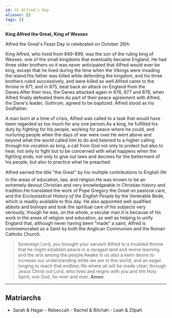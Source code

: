 ```yaml
---
id: St Alfred's Day
aliases: []
tags: []
---
```


**King Alfred the Great, King of Wessex**

Alfred the Great's Feast Day is celebrated on October 26th.

King Alfred, who lived from 849-899, was the son of the ruling king of Wessex, one of the small kingdoms that eventually became England. He had three older brothers so it was never anticipated that Alfred would ever be king, except that he lived during the time when the Vikings were invading the island.His father was killed while defending the kingdom, and his three brothers ruled successively, and were killed as well.Alfred came to the throne in 871, and in 875, beat back an attack on England from the Danes.After their loss, the Danes attacked again in 876, 877 and 878, when Alfred finally defeated them.As part of their peace agreement with Alfred, the Dane's leader, Guthrum, agreed to be baptized. Alfred stood as his Godfather.

A man born at a time of crisis, Alfred was called to a task that would have been regarded as too much for any one person.As a king, he fulfilled his duty by fighting for his people, working for peace where he could, and nurturing people when the days of war were over.He went above and beyond what the world called him to do and listened to a higher calling through his vocation as king, a call from God not only to protect but also to heal; not only to fight but to be concerned with what happens when the fighting ends; not only to give out laws and decrees for the betterment of his people, but also to practice what he preached.

Alfred earned the title "the Great" by his multiple contributions to English life in the areas of education, law, and religion.He was known to be an extremely devout Christian and very knowledgeable in Christian history and tradition.He translated the work of Pope Gregory the Great on pastoral care, and the _Ecclesiastical History of the English People_ by the Venerable Bede, which is readily available to this day. He also appointed well qualified abbots and bishops and took the spiritual care of his subjects very seriously, though he was, on the whole, a secular man.It is because of his work in the areas of religion and education, as well as helping to unify England that, although never having been "made" a saint, Alfred is commemorated as a Saint by both the Anglican Communion and the Roman Catholic Church.

> Sovereign Lord, you brought your servant Alfred to a troubled throne that he might establish peace in a ravaged land and revive learning and the arts among the people:Awake in us also a keen desire to increase our understanding while we are in this world, and an eager longing to reach that endless life where all will be made clear; through Jesus Christ out Lord, who lives and reigns with you and the Holy Spirit, one God, for ever and ever. **Amen**.

---

## Matriarchs

- Sarah & Hagar - Rebeccah - Rachel & Bilchah - Leah & Zilpah

